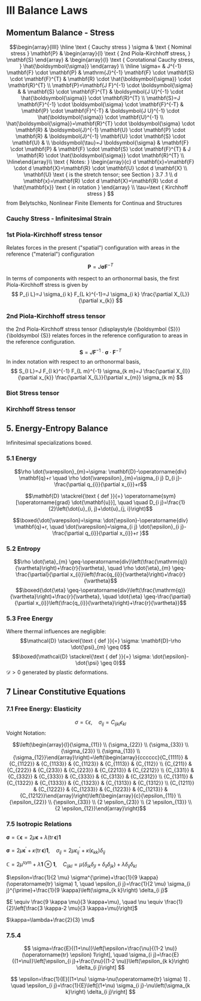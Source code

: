 # III Balance Laws

## Momentum Balance - Stress

$$\begin{array}{llll}
\hline \text { Cauchy stress } \sigma & \text { Nominal stress } \mathbf{P} & \begin{array}{l}
\text { 2nd Piola-Kirchhoff stress, }  \mathbf{S}
\end{array} & \begin{array}{l}
\text { Corotational Cauchy stress, } \hat{\boldsymbol{\sigma}}
\end{array} \\
\hline \sigma= & J^{-1} \mathbf{F} \cdot \mathbf{P} & \mathrm{J}^{-1} \mathbf{F} \cdot \mathbf{S} \cdot \mathbf{F}^{T} & \mathbf{R} \cdot \hat{\boldsymbol{\sigma}} \cdot \mathbf{R}^{T} \\
\mathbf{P}=\mathbf{J F}^{-1} \cdot \boldsymbol{\sigma} & & \mathbf{S} \cdot \mathbf{F}^{T} & \boldsymbol{J U}^{-1} \cdot \hat{\boldsymbol{\sigma}} \cdot \mathbf{R}^{T} \\
\mathbf{S}=J \mathbf{F}^{-1} \cdot \boldsymbol{\sigma} \cdot \mathbf{F}^{-T} & \mathbf{P} \cdot \mathbf{F}^{-T} & \boldsymbol{J U}^{-1} \cdot \hat{\boldsymbol{\sigma}} \cdot \mathbf{U}^{-1} \\
\hat{\boldsymbol{\sigma}}=\mathbf{R}^{T} \cdot \boldsymbol{\sigma} \cdot \mathbf{R} & \boldsymbol{J}^{-1} \mathbf{U} \cdot \mathbf{P} \cdot \mathbf{R} & \boldsymbol{J}^{-1} \mathbf{U} \cdot \mathbf{S} \cdot \mathbf{U} & \\
\boldsymbol{\tau}=J \boldsymbol{\sigma} & \mathbf{F} \cdot \mathbf{P} & \mathbf{F} \cdot \mathbf{S} \cdot \mathbf{F}^{T} & J \mathbf{R} \cdot \hat{\boldsymbol{\sigma}} \cdot \mathbf{R}^{T} \\
\hline\end{array}\\ \text { Notes: } \begin{array}{c}
d \mathbf{x}=\mathbf{F} \cdot d \mathbf{X}=\mathbf{R} \cdot \mathbf{U} \cdot d \mathbf{X} \\
\mathbf{U} \text { is the stretch tensor; see Section } 3.7 .1 \\
d \mathbf{x}=\mathbf{R} \cdot d \mathbf{X}=\mathbf{R} \cdot d \hat{\mathbf{x}} \text { in rotation }
\end{array} \\
\tau=\text { Kirchhoff stress }
$$
from Belytschko, Nonlinear Finite Elements for Continua and Structures


### Cauchy Stress - Infinitesimal Strain

### 1st Piola-Kirchhoff stress tensor

Relates forces in the present ("spatial") configuration with areas in the reference ("material") configuration

$$\boldsymbol{P}=J \boldsymbol{\sigma} \boldsymbol{F}^{-T}$$

In terms of components with respect to an orthonormal basis, the first Piola-Kirchhoff stress is given by
$$
P_{i L}=J \sigma_{i k} F_{L k}^{-1}=J \sigma_{i k} \frac{\partial X_{L}}{\partial x_{k}}
$$

### 2nd Piola-Kirchhoff stress tensor

the 2nd Piola-Kirchhoff stress tensor {\displaystyle {\boldsymbol {S}}}{\boldsymbol {S}} relates forces in the reference configuration to areas in the reference configuration.
$$
\boldsymbol{S}=J \boldsymbol{F}^{-1} \cdot \boldsymbol{\sigma} \cdot \boldsymbol{F}^{-T}
$$
In index notation with respect to an orthonormal basis,
$$
S_{I L}=J F_{I k}^{-1} F_{L m}^{-1} \sigma_{k m}=J \frac{\partial X_{I}}{\partial x_{k}} \frac{\partial X_{L}}{\partial x_{m}} \sigma_{k m}
$$

### Biot Stress tensor

### Kirchhoff Stress tensor


## 5. Energy-Entropy Balance

Infinitesimal specializations boxed.

### 5.1 Energy

$$\rho \dot{\varepsilon}_{m}=\sigma: \mathbf{D}-\operatorname{div} \mathbf{q}+r \quad \rho \dot{\varepsilon}_{m}=\sigma_{i j} D_{i j}-\frac{\partial q_{i}}{\partial x_{i}}+r$$

$$\mathbf{D} \stackrel{\text { def }}{=} \operatorname{sym}[\operatorname{grad} \dot{\mathbf{u}}], \quad \quad D_{i j}=\frac{1}{2}\left(\dot{u}_{i, j}+\dot{u}_{j, i}\right)$$

$$\boxed{\dot{\varepsilon}=\sigma: \dot{\epsilon}-\operatorname{div} \mathbf{q}+r, \quad \dot{\varepsilon}=\sigma_{i j} \dot{\epsilon}_{i j}-\frac{\partial q_{i}}{\partial x_{i}}+r
}$$

### 5.2 Entropy

$$\rho \dot{\eta}_{m} \geq-\operatorname{div}\left(\frac{\mathrm{q}}{\vartheta}\right)+\frac{r}{\vartheta}, \quad \rho \dot{\eta}_{m} \geq-\frac{\partial}{\partial x_{i}}\left(\frac{q_{i}}{\vartheta}\right)+\frac{r}{\vartheta}$$
$$\boxed{\dot{\eta} \geq-\operatorname{div}\left(\frac{\mathrm{q}}{\vartheta}\right)+\frac{r}{\vartheta}, \quad \dot{\eta} \geq-\frac{\partial}{\partial x_{i}}\left(\frac{q_{i}}{\vartheta}\right)+\frac{r}{\vartheta}}$$

### 5.3 Free Energy

Where thermal influences are negligible:
$$\mathcal{D} \stackrel{\text { def }}{=} \sigma: \mathbf{D}-\rho \dot{\psi}_{m} \geq 0$$
$$\boxed{\mathcal{D} \stackrel{\text { def }}{=} \sigma: \dot{\epsilon}-\dot{\psi} \geq 0}$$
$\mathcal{D} >0$ generated by plastic deformations.

## 7 Linear Constitutive Equations


### 7.1 Free Energy: Elasticity

$$\sigma=\mathbb{C} \epsilon, \quad \sigma_{i j}=C_{i j k l} \epsilon_{k l}$$
Voight Notation:

$$\left(\begin{array}{l}{\sigma_{11}} \\ {\sigma_{22}} \\ {\sigma_{33}} \\ {\sigma_{23}} \\ {\sigma_{13}} \\ {\sigma_{12}}\end{array}\right)=\left(\begin{array}{cccccc}{C_{1111}} & {C_{1122}} & {C_{1133}} & {C_{1123}} & {C_{1113}} & {C_{112}} \\ {C_{211}} & {C_{222}} & {C_{233}} & {C_{223}} & {C_{2213}} & {C_{2212}} \\ {C_{331}} & {C_{332}} & {C_{333}} & {C_{333}} & {C_{313}} & {C_{2312}} \\ {C_{1311}} & {C_{1322}} & {C_{1333}} & {C_{1323}} & {C_{1313}} & {C_{1312}} \\ {C_{1211}} & {C_{1222}} & {C_{1233}} & {C_{1223}} & {C_{1213}} & {C_{1212}}\end{array}\right)\left(\begin{array}{c}{\epsilon_{11}} \\ {\epsilon_{22}} \\ {\epsilon_{33}} \\ {2 \epsilon_{23}} \\ {2 \epsilon_{13}} \\ {2 \epsilon_{12}}\end{array}\right)$$

### 7.5 Isotropic Relations

$\boldsymbol{\sigma}=\mathbb{C} \boldsymbol{\epsilon}=2 \mu \boldsymbol{\epsilon}+\lambda(\operatorname{tr} \boldsymbol{\epsilon}) \mathbf{1}$

$\boldsymbol{\sigma}=2 \mu \boldsymbol{\epsilon}^{\prime}+\kappa(\operatorname{tr} \boldsymbol{\epsilon}) \mathbf{1}, 
\quad \sigma_{i j}=2 \mu \epsilon_{i j}^{\prime}+\kappa\left(\epsilon_{k k}\right) \delta_{i j}$


$\mathbb{C}=2 \mu^{\mathrm{sym}}+\lambda \mathbf{1} \otimes \mathbf{1}, \quad C_{i j k l}=\mu\left(\delta_{i k} \delta_{j l}+\delta_{i l} \delta_{j k}\right)+\lambda \delta_{i j} \delta_{k l}$


$\epsilon=\frac{1}{2 \mu} \sigma^{\prime}+\frac{1}{9 \kappa}(\operatorname{tr} \sigma) 1, 
\quad \epsilon_{i j}=\frac{1}{2 \mu} \sigma_{i j}^{\prime}+\frac{1}{9 \kappa}\left(\sigma_{k k}\right) \delta_{i j}$

$E \equiv \frac{9 \kappa \mu}{3 \kappa+\mu}, \quad \nu \equiv \frac{1}{2}\left[\frac{3 \kappa-2 \mu}{3 \kappa+\mu}\right]$

$\kappa=\lambda+\frac{2}{3} \mu$

### 7.5.4

$$
\sigma=\frac{E}{(1+\nu)}\left[\epsilon+\frac{\nu}{(1-2 \nu)}(\operatorname{tr} \epsilon) 1\right], \quad \sigma_{i j}=\frac{E}{(1+\nu)}\left[\epsilon_{i j}+\frac{\nu}{(1-2 \nu)}\left(\epsilon_{k k}\right) \delta_{i j}\right]
$$

$$
\epsilon=\frac{1}{E}[(1+\nu) \sigma-\nu(\operatorname{tr} \sigma) 1] . \quad \epsilon_{i j}=\frac{1}{E}\left[(1+\nu) \sigma_{i j}-\nu\left(\sigma_{k k}\right) \delta_{i j}\right]
$$
